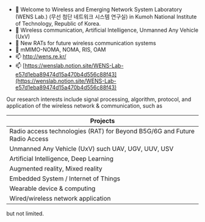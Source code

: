 - 👋 Welcome to Wireless and Emerging Network System Laboratory (WENS Lab.) (무선 첨단 네트워크 시스템 연구실) in Kumoh National Institute of Technology, Republic of Korea.
- 👀 Wireless communication, Artificial Intelligence, Unmanned Any Vehicle (UxV)
- 🌱 New RATs for future wireless communication systems
- 💞️ mMIMO-NOMA, NOMA, RIS, OAM
- 📫 http://wens.re.kr/
- 📫 [https://wenslab.notion.site/WENS-Lab-e57d1eba89474d15a470b4d556c88f43](https://wenslab.notion.site/WENS-Lab-e57d1eba89474d15a470b4d556c88f43)

<!---
WENS-KIT/WENS-KIT is a ✨ special ✨ repository because its `README.md` (this file) appears on your GitHub profile.
You can click the Preview link to take a look at your changes.
--->

Our research interests include signal processing, algorithm, protocol, and application of the wireless network & communication, such as 

|Projects                                                                 |
|-------------------------------------------------------------------------|
|Radio access technologies (RAT) for Beyond B5G/6G and Future Radio Access|
|Unmanned Any Vehicle (UxV) such UAV, UGV, UUV, USV                       |
|Artificial Intelligence, Deep Learning                                   |
|Augmented reality, Mixed reality                                         |
|Embedded System / Internet of Things                                     |
|Wearable device & computing                                              |
|Wired/wireless network application                                       |

but not limited.
